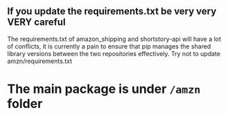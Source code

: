 ## If you update the requirements.txt be very very VERY careful

The requirements.txt of amazon_shipping and shortstory-api will have a lot of conflicts, it is currently
a pain to ensure that pip manages the shared library versions between the two repositories effectively.
Try not to update amzn/requirements.txt

# The main package is under `/amzn` folder